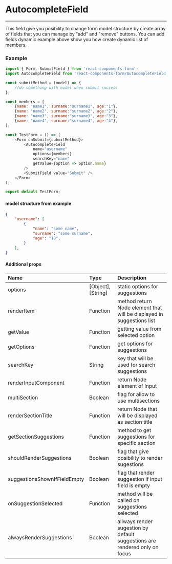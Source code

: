 # AutocompleteField

---

This field give you posibility to change form model structure by create array of fields that you can manage by "add" and "remove" buttons. You can add fields dynamic example above show you how create dynamic list of members.

### Example

```js
import { Form, SubmitField } from 'react-components-form';
import AutocompleteField from 'react-components-form/AutocompleteField';

const submitMethod = (model) => {
    //do something with model when submit success
};

const members = [
    {name: "name1", surname:"surname1", age:"1"},
    {name: "name2", surname:"surname2", age:"2"},
    {name: "name3", surname:"surname3", age:"3"},
    {name: "name4", surname:"surname4", age:"4"},
];

const TestForm = () => (
    <Form onSubmit={submitMethod}>
        <AutocompleteField
            name="username"
            options={members}
            searchKey="name"
            getValue={option => option.name}
        />
        <SubmitField value="Submit" />
    </Form>
);

export default TestForm;
```

#### model structure from example

```json
{
    "username": [
        {
            "name": "some name",
            "surname": "some surname",
            "age": "18",
        }
    ],
}
```

#### Additional props

| Name | Type | Description |
| :--- | :--- | :--- |
| options | \[Object\], \[String\] | static options for suggestions |
| renderItem | Function | method return Node element that will be displayed in suggestions list |
| getValue | Function | getting value from selected option |
| getOptions | Function | get options for suggestions |
| searchKey | String | key that will be used for search suggestions |
| renderInputComponent | Function | return Node element of Input |
| multiSection | Boolean | flag for allow to use multisections |
| renderSectionTitle | Function | return Node that will be displayed as section title |
| getSectionSuggestions | Function | method to get suggestions for specific section |
| shouldRenderSuggestions | Boolean | flag that give posibility to render sugestions |
| suggestionsShownIfFieldEmpty | Boolean | flag that render suggestion if input field is empty |
| onSuggestionSelected | Function | method will be called on suggestions selected |
| alwaysRenderSuggestions | Boolean | allways render sugestion by default suggestions are rendered only on focus |



